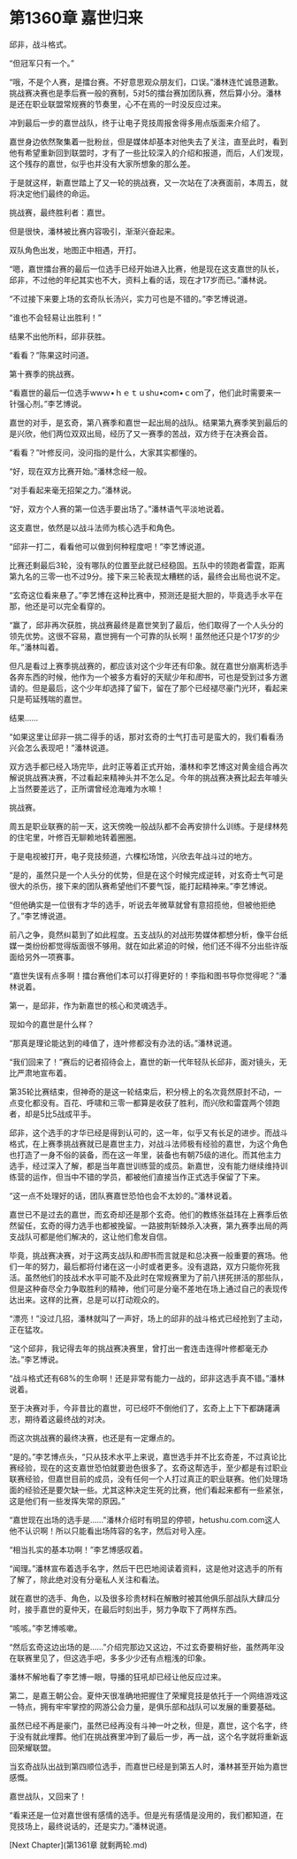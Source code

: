 # 第1360章 嘉世归来

邱非，战斗格式。

“但冠军只有一个。”

“哦，不是个人赛，是擂台赛。不好意思观众朋友们，口误。”潘林连忙诚恳道歉。挑战赛决赛也是季后赛一般的赛制，5对5的擂台赛加团队赛，然后算小分。潘林是还在职业联盟常规赛的节奏里，心不在焉的一时没反应过来。

冲到最后一步的嘉世战队，终于让电子竞技周报舍得多用点版面来介绍了。

嘉世身边依然聚集着一批粉丝，但是媒体却基本对他失去了关注，直至此时，看到他有希望重新回到联盟时，才有了一些比较深入的介绍和报道，而后，人们发现，这个残存的嘉世，似乎也并没有大家所想象的那么差。

于是就这样，新嘉世踏上了又一轮的挑战赛，又一次站在了决赛面前，本周五，就将决定他们最终的命运。

挑战赛，最终胜利者：嘉世。

但是很快，潘林被比赛内容吸引，渐渐兴奋起来。

双队角色出发，地图正中相遇，开打。

“嗯，嘉世擂台赛的最后一位选手已经开始进入比赛，他是现在这支嘉世的队长，邱非，不过他的年纪其实也不大，资料上看的话，现在才17岁而已。”潘林说。

“不过接下来要上场的玄奇队长汤兴，实力可也是不错的。”李艺博说道。

“谁也不会轻易让出胜利！”

结果不出他所料，邱非获胜。

“看看？”陈果这时问道。

第十赛季的挑战赛。

“看嘉世的最后一位选手wwｗ•ｈｅｔｕshu•com•ｃoｍ了，他们此时需要来一针强心剂。”李艺博说。

嘉世的对手，是玄奇，第八赛季和嘉世一起出局的战队。结果第九赛季笑到最后的是兴欣，他们两位双双出局，经历了又一赛季的苦战，双方终于在决赛会首。

“看看？”叶修反问，没问指的是什么，大家其实都懂的。

“好，现在双方比赛开始。”潘林念经一般。

“对手看起来毫无招架之力。”潘林说。

“好，双方个人赛的第一位选手要出场了。”潘林语气平淡地说着。

这支嘉世，依然是以战斗法师为核心选手和角色。

“邱非一打二，看看他可以做到何种程度吧！”李艺博说道。

比赛还剩最后3轮，没有哪队的位置至此就已经稳固。五队中的领跑者雷霆，距离第九名的三零一也不过9分。接下来三轮表现太糟糕的话，最终会出局也说不定。

“玄奇这位看来悬了。”李艺博在这种比赛中，预测还是挺大胆的，毕竟选手水平在那，他还是可以完全看穿的。

“赢了，邱非再次获胜，挑战赛最终是嘉世笑到了最后，他们取得了一个人头分的领先优势。这很不容易，嘉世拥有一个可靠的队长啊！虽然他还只是个17岁的少年。”潘林叫着。

但凡是看过上赛季挑战赛的，都应该对这个少年还有印象。就在嘉世分崩离析选手各奔东西的时候，他作为一个被多方看好的天赋少年和*图*书，可也是受到过多方邀请的。但是最后，这个少年却选择了留下，留在了那个已经褪尽豪门光环，看起来只是苟延残喘的嘉世。

结果……

“如果这里让邱非一挑二得手的话，那对玄奇的士气打击可是蛮大的，我们看看汤兴会怎么表现吧！”潘林说道。

双方选手都已经入场完毕，此时正等着正式开始，潘林和李艺博这对黄金组合再次解说挑战赛决赛，不过看起来精神头并不怎么足。今年的挑战赛决赛比起去年噱头上当然要差远了，正所谓曾经沧海难为水嘛！

挑战赛。

周五是职业联赛的前一天，这天傍晚一般战队都不会再安排什么训练。于是绿林苑的住宅里，叶修百无聊赖地转着圈圈。

于是电视被打开，电子竞技频道，六棵松场馆，兴欣去年战斗过的地方。

“是的，虽然只是一个人头分的优势，但是在这个时候完成逆转，对玄奇士气可是很大的杀伤，接下来的团队赛希望他们不要气馁，能打起精神来。”李艺博说。

“但他确实是一位很有才华的选手，听说去年微草就曾有意招揽他，但被他拒绝了。”李艺博说道。

前八之争，竟然纠葛到了如此程度。五支战队的对战形势媒体都想分析，像平台纸媒一类纷纷都觉得版面很不够用。就在如此紧迫的时候，他们还不得不分出些许版面给另外一项赛事。

“嘉世失误有点多啊！擂台赛他们本可以打得更好的！李指和图书导你觉得呢？”潘林说着。

第一，是邱非，作为新嘉世的核心和灵魂选手。

现如今的嘉世是什么样？

“那真是理论能达到的峰值了，连叶修都没有办法的话。”潘林说道。

“我们回来了！”赛后的记者招待会上，嘉世的新一代年轻队长邱非，面对镜头，无比严肃地宣布着。

第35轮比赛结束，但神奇的是这一轮结束后，积分榜上的名次竟然原封不动，一点变化都没有。百花、呼啸和三零一都算是收获了胜利，而兴欣和雷霆两个领跑者，却是5比5战成平手。

邱非，这个选手的才华已经是得到认可的，这一年，似乎又有长足的进步。而战斗格式，在上赛季挑战赛就已是嘉世主力，对战斗法师极有经验的嘉世，为这个角色也打造了一身不俗的装备，而在这一年里，装备也有朝75级的进化。而其他主力选手，经过深入了解，都是当年嘉世训练营的成员。新嘉世，没有能力继续维持训练营的运作，但当中不错的学员，都被他们直接当作正式选手保留了下来。

“这一点不处理好的话，团队赛嘉世恐怕也会不太妙的。”潘林说着。

嘉世已不是过去的嘉世，而玄奇却还是那个玄奇。他们的教练张益玮在上赛季后依然留任，玄奇的得力选手也都被挽留。一路披荆斩棘杀入决赛，第九赛季出局的两支战队可都是他们解决的，这让他们愈发自信。

毕竟，挑战赛决赛，对于这两支战队和*图*书而言就是和总决赛一般重要的赛场。他们一年的努力，最后都将付诸在这一小时或者更多。没有退路，双方只能你死我活。虽然他们的技战术水平可能不及此时在常规赛里为了前八拼死拼活的那些队，但是这种奋尽全力争取胜利的精神，他们可是分毫不差地在场上通过自己的表现传达出来。这样的比赛，总是可以打动观众的。

“漂亮！”没过几招，潘林就叫了一声好，场上的邱非的战斗格式已经抢到了主动，正在猛攻。

“这个邱非，我记得去年的挑战赛决赛里，曾打出一套连击连得叶修都毫无办法。”李艺博说。

“战斗格式还有68%的生命啊！还是非常有能力一战的，邱非这选手真不错。”潘林说着。

至于决赛对手，今非昔比的嘉世，可已经吓不倒他们了，玄奇上上下下都踌躇满志，期待着这最终战的对决。

而这次挑战赛的最终决赛，也还是有一定爆点的。

“是的。”李艺博点头，“只从技术水平上来说，嘉世选手并不比玄奇差，不过真论比赛经验，现在的这支嘉世恐怕就要逊色很多了。玄奇这帮选手，至少都是有过职业联赛经验，但嘉世目前的成员，没有任何一个人打过真正的职业联赛。他们处理场面的经验还是要欠缺一些。尤其这种决定生死的比赛，他们看起来都有一些紧张，这是他们有一些发挥失常的原因。”

“嘉世现在出场的选手是……”潘林介绍时有明显的停顿，hetushu.com.com这人他不认识啊！所以只能看出场阵容的名字，然后对号入座。

“相当扎实的基本功啊！”李艺博感叹着。

“闻理。”潘林宣布着选手名字，然后干巴巴地阅读着资料，这是他对这选手的所有了解了，除此绝对没有分毫私人关注和看法。

就在嘉世的选手、角色，以及很多珍贵材料在解散时被其他俱乐部战队大肆瓜分时，接手嘉世的夏仲天，在最后时刻出手，努力争取下了两样东西。

“咳咳。”李艺博咳嗽。

“然后玄奇这边出场的是……”介绍完那边又这边，不过玄奇要稍好些，虽然两年没在联赛里见了，但这选手吧，多多少少还有点粗浅的印象。

潘林不解地看了李艺博一眼，导播的狂吼却已经让他反应过来。

第二，是嘉王朝公会。夏仲天很准确地把握住了荣耀竞技是依托于一个网络游戏这一特点，拥有牢牢掌控的网游公会力量，是俱乐部和战队可以发展的重要基础。

虽然已经不再是豪门，虽然已经再没有斗神一叶之秋，但是，嘉世，这个名字，终于没有就此埋葬。他们在挑战赛里冲到了最后一步，再一战，这个名字就将重新返回荣耀联盟。

当玄奇战队出战到第四顺位选手，而嘉世已经是到第五人时，潘林甚至开始为嘉世感慨。

嘉世战队，又回来了！

“看来还是一位对嘉世很有感情的选手。但是光有感情是没用的，我们都知道，在竞技场上，最终说话的，还是实力。”潘林说道。



[Next Chapter](第1361章 就剩两轮.md)